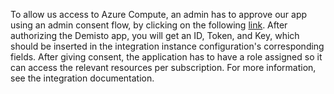 To allow us access to Azure Compute, an admin has to approve our app using an admin consent flow, by clicking on the following [link](https://oproxy.demisto.ninja/ms-azure-compute).
After authorizing the Demisto app, you will get an ID, Token, and Key, which should be inserted in the integration instance configuration's corresponding fields. After giving consent, the application has to have a role assigned so it can access the relevant resources per subscription. 
For more information, see the integration documentation.